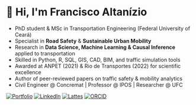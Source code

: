 # 👋 Hi, I'm Francisco Altanízio  

- PhD student & MSc in Transportation Engineering (Federal University of Ceará)  
- Specialist in **Road Safety** & **Sustainable Urban Mobility**  
- Research in **Data Science, Machine Learning & Causal Inference** applied to transportation  
- Skilled in Python, R, SQL, GIS, CAD, BIM, and traffic simulation tools  
- Awarded at ANPET (2021) & Rio de Transportes (2022) for scientific excellence  
- Author of peer-reviewed papers on traffic safety & mobility analytics  
- Civil Engineer @ Concremat | Professor @ IPOS | Researcher @ UFC

[![Portfolio](https://img.shields.io/badge/Portfolio-000?style=for-the-badge&logo=About.me&logoColor=white)](https://altanizio.github.io/profile/)
[![LinkedIn](https://img.shields.io/badge/LinkedIn-0A66C2?style=for-the-badge&logo=linkedin&logoColor=white)](https://www.linkedin.com/in/francisco-altan%C3%ADzio-b0810591/)
[![Lattes](https://img.shields.io/badge/Lattes-006400?style=for-the-badge&logo=academia&logoColor=white)](http://lattes.cnpq.br/7832165349367273)
[![ORCID](https://img.shields.io/badge/ORCID-A6CE39?style=for-the-badge&logo=orcid&logoColor=white)](https://orcid.org/0009-0001-8265-0845)
